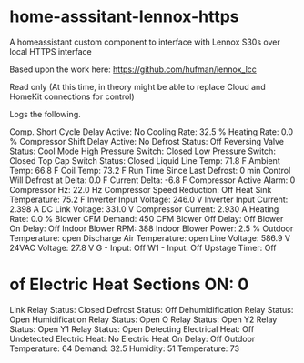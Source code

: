 # home-asssitant-lennox-https
A homeassistant custom component to interface with Lennox S30s over local HTTPS interface


Based upon the work here:
https://github.com/hufman/lennox_lcc

Read only (At this time, in theory might be able to replace Cloud and HomeKit connections for control)

Logs the following.

Comp. Short Cycle Delay Active: No
Cooling Rate: 32.5 %
Heating Rate: 0.0 %
Compressor Shift Delay Active: No
Defrost Status: Off
Reversing Valve Status: Cool Mode
High Pressure Switch: Closed
Low Pressure Switch: Closed
Top Cap Switch Status: Closed
Liquid Line Temp: 71.8 F
Ambient Temp: 66.8 F
Coil Temp: 73.2 F
Run Time Since Last Defrost: 0 min
Control Will Defrost at Delta: 0.0 F
Current Delta: -6.8 F
Compressor Active Alarm: 0
Compressor Hz: 22.0 Hz
Compressor Speed Reduction: Off
Heat Sink Temperature: 75.2 F
Inverter Input Voltage: 246.0 V
Inverter Input Current: 2.398 A
DC Link Voltage: 331.0 V
Compressor Current: 2.930 A
Heating Rate: 0.0 %
Blower CFM Demand: 450 CFM
Blower Off Delay: Off
Blower On Delay: Off
Indoor Blower RPM: 388
Indoor Blower Power: 2.5 %
Outdoor Temperature: open
Discharge Air Temperature: open
Line Voltage: 586.9 V
24VAC Voltage: 27.8 V
G - Input: Off
W1 - Input: Off
Upstage Timer: Off
# of Electric Heat Sections ON: 0
Link Relay Status: Closed
Defrost Status: Off
Dehumidification Relay Status: Open
Humidification Relay Status: Open
O Relay Status: Open
Y2 Relay Status: Open
Y1 Relay Status: Open
Detecting Electrical Heat: Off
Undetected Electric Heat: No
Electric Heat On Delay: Off
Outdoor Temperature: 64
Demand: 32.5
Humidity: 51
Temperature: 73
